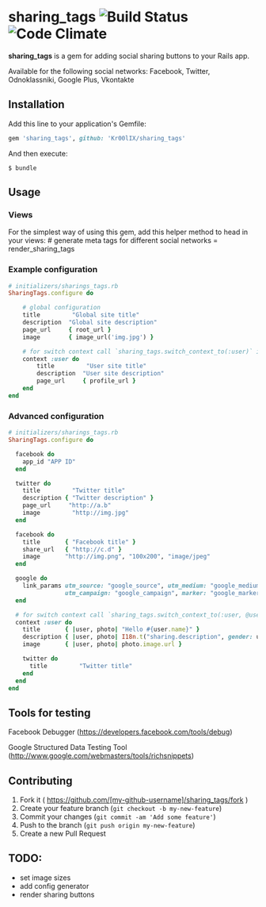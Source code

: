# sharing_tags ![Build Status](https://secure.travis-ci.org/Kr00lIX/sharing_tags.svg?branch=master) ![Code Climate](https://codeclimate.com/github/Kr00lIX/sharing_tags/badges/gpa.svg)

**sharing_tags** is a gem for adding social sharing buttons to your Rails app. 

Available for the following social networks: Facebook, Twitter, Odnoklassniki, Google Plus, Vkontakte

## Installation

Add this line to your application's Gemfile:

```ruby
gem 'sharing_tags', github: 'Kr00lIX/sharing_tags'
```

And then execute:

    $ bundle


## Usage

### Views
For the simplest way of using this gem, add this helper method to head in your views:
    # generate meta tags for different social networks
    = render_sharing_tags




### Example configuration
```ruby 
# initializers/sharings_tags.rb
SharingTags.configure do

    # global configuration
    title         "Global site title"
    description  "Global site description"
    page_url     { root_url }
    image        { image_url('img.jpg') }

    # for switch context call `sharing_tags.switch_context_to(:user)` in controller action
    context :user do
        title         "User site title"
        description  "User site description"
        page_url     { profile_url }
    end
end
```

### Advanced configuration

```ruby  
# initializers/sharings_tags.rb
SharingTags.configure do

  facebook do
    app_id "APP ID"
  end

  twitter do
    title         "Twitter title"
    description { "Twitter description" }
    page_url     "http://a.b"
    image         "http://img.jpg"
  end

  facebook do
    title       { "Facebook title" }
    share_url   { "http://c.d" }
    image       "http://img.png", "100x200", "image/jpeg"
  end

  google do
    link_params utm_source: "google_source", utm_medium: "google_medium", utm_content: "google_content",
                utm_campaign: "google_campaign", marker: "google_marker"
  end

  # for switch context call `sharing_tags.switch_context_to(:user, @user, @photo)` in controller action
  context :user do
    title       { |user, photo| "Hello #{user.name}" }
    description { |user, photo| I18n.t("sharing.description", gender: user.gender) }
    image       { |user, photo| photo.image.url }

    twitter do
      title         "Twitter title"
    end
  end
end

```

## Tools for testing

Facebook Debugger (https://developers.facebook.com/tools/debug)

Google Structured Data Testing Tool (http://www.google.com/webmasters/tools/richsnippets)


## Contributing

1. Fork it ( https://github.com/[my-github-username]/sharing_tags/fork )
2. Create your feature branch (`git checkout -b my-new-feature`)
3. Commit your changes (`git commit -am 'Add some feature'`)
4. Push to the branch (`git push origin my-new-feature`)
5. Create a new Pull Request




## TODO:
* set image sizes
* add config generator
* render sharing buttons

